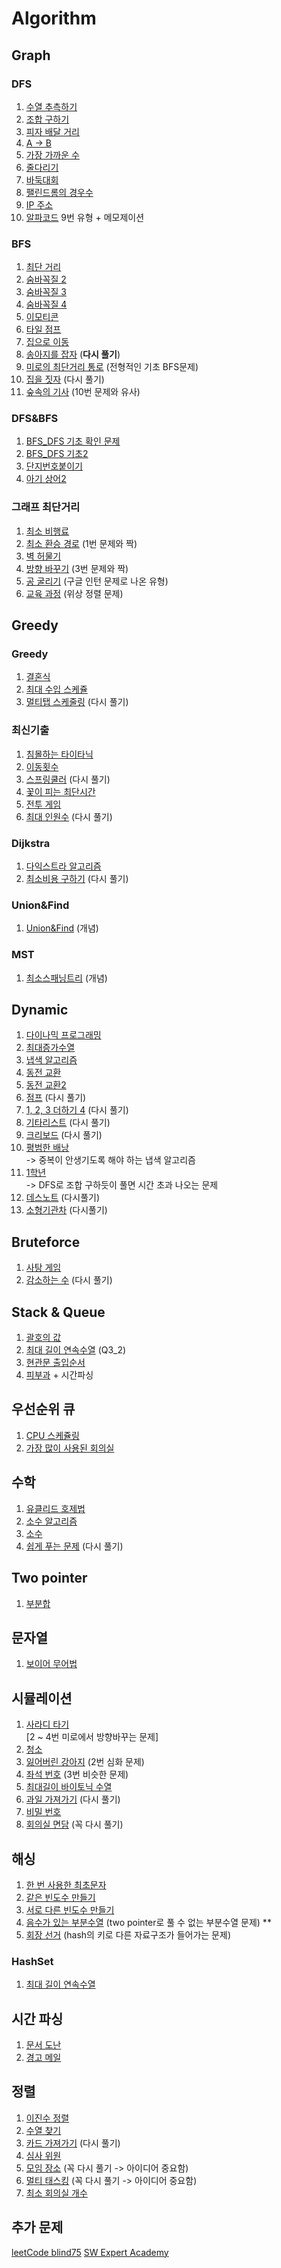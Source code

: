 # Algorithm
## Graph
### DFS
1. [수열 추측하기](docs/problem-solving/dfs/수열_추측하기.md) <br>
2. [조합 구하기](docs/problem-solving/dfs/조합_구하기.md)
3. [피자 배달 거리](docs/problem-solving/dfs/피자_배달_거리.md)<br>
4. [A -> B](src/dfs/baekjoon/Q16953.java)
5. [가장 가까운 수](/src/dfs/inflearn/important/Q6_1.java)
6. [줄다리기](/src/dfs/inflearn/important/Q6_2.java)
7. [바둑대회](/src/dfs/inflearn/important/Q6_3.java)
8. [팰린드롬의 경우수](/src/dfs/inflearn/important/Q6_4.java) 
9. [IP 주소](/src/dfs/inflearn/important/Q6_5.java) 
10. [알파코드](/src/dfs/inflearn/important/Q6_6.java) 9번 유형 + 메모제이션

### BFS
1. [최단 거리](docs/problem-solving/bfs/최단거리_BFS.md)
2. [숨바꼭질 2](/src/bfs/baekjoon/Q12851.java)
3. [숨바꼭질 3](/src/bfs/baekjoon/Q13549.java)
4. [숨바꼭질 4](/src/bfs/baekjoon/Q13913.java)
5. [이모티콘](/src/bfs/baekjoon/Q14226.java)
6. [타일 점프](/src/bfs/inflearn/important/Q7_1.java)
7. [집으로 이동](/src/bfs/inflearn/important/Q7_2.java)
8. [송아지를 잡자](/src/bfs/inflearn/important/Q7_3.java) (**다시 풀기**)
9. [미로의 최단거리 통로](/src/bfs/inflearn/important/Q7_4.java) (전형적인 기초 BFS문제)
10. [집을 짓자](/src/bfs/inflearn/important/Q7_5.java) (다시 풀기) 
11. [숲속의 기사](/src/bfs/inflearn/important/Q7_6.java) (10번 문제와 유사)

### DFS&BFS
1. [BFS_DFS 기초 확인 문제](/src/dfs/baekjoon/Q14888.java)
2. [BFS_DFS 기초2](/src/dfs/baekjoon/Q1303.java)
3. [단지번호붙이기](/src/dfs/baekjoon/Q2667.java)
4. [아기 상어2](/src/dfs/baekjoon/Q17086.java)

### 그래프 최단거리
1. [최소 비행료](/src/graph/inflearn/Q8_1.java)
2. [최소 환승 경로](/src/graph/inflearn/Q8_2.java) (1번 문제와 짝)
3. [벽 허물기](/src/graph/inflearn/Q8_3.java) 
4. [방향 바꾸기](/src/graph/inflearn/Q8_4.java) (3번 문제와 짝)
5. [공 굴리기](/src/graph/inflearn/Q8_5.java) (구글 인턴 문제로 나온 유형)
6. [교육 과정](/src/graph/inflearn/Q8_6.java) (위상 정렬 문제)

## Greedy
### Greedy
1. [결혼식](docs/problem-solving/greedy/결혼식.md)
2. [최대 수입 스케쥴](docs/problem-solving/greedy/최대_수입_스케쥴.md)
3. [멀티탭 스케줄링](docs/problem-solving/greedy/멀티탭_스케줄링.md) (다시 풀기)

### 최신기출
1. [침몰하는 타이타닉](/src/greedy/inflearn/recentproblem/Q5_1.java)
2. [이동횟수](/src/greedy/inflearn/recentproblem/Q5_2.java)
3. [스프링쿨러](/src/greedy/inflearn/recentproblem/Q5_3.java) (다시 풀기)
4. [꽃이 피는 최단시간](/src/greedy/inflearn/recentproblem/Q5_4.java)
5. [전투 게임](/src/greedy/inflearn/recentproblem/Q5_5.java)
6. [최대 인원수](/src/greedy/inflearn/recentproblem/Q5_6.java) (다시 풀기)

### Dijkstra
1. [다익스트라 알고리즘](docs/problem-solving/greedy/다익스트라.md)
2. [최소비용 구하기](src/greedy/baekjoon/dijkstra/Q1916.java) (다시 풀기)

### Union&Find
1. [Union&Find](docs/problem-solving/greedy/Union_Find.md) (개념)

### MST 
1. [최소스패닝트리](docs/problem-solving/greedy/최소스패닝트리.md) (개념)

## Dynamic
1. [다이나믹 프로그래밍](docs/problem-solving/dy/다이나믹_프로그래밍.md)
2. [최대증가수열](docs/problem-solving/dy/최대증가수열.md)
3. [냅색 알고리즘](docs/problem-solving/dy/냅색_알고리즘.md)
4. [동전 교환](/src/dy/baekjoon/Q2293.java)
5. [동전 교환2](/src/dy/baekjoon/Q2294.java)
6. [점프](/src/dy/baekjoon/Q1890.java) (다시 풀기)
7. [1, 2, 3 더하기 4](/src/dy/baekjoon/Q15989.java) (다시 풀기)
8. [기타리스트](docs/problem-solving/dy/기타리스트.md) (다시 풀기)
9. [크리보드](docs/problem-solving/dy/크리보드.md) (다시 풀기)
10. [평범한 배낭](/src/dy/baekjoon/Q12865.java)<br>
 -> 중복이 안생기도록 해야 하는 냅색 알고리즘 
11. [1학년](/src/dy/baekjoon/Q5557.java) <br>
 -> DFS로 조합 구하듯이 풀면 시간 초과 나오는 문제
12. [데스노트](/src/dy/baekjoon/Q2281.java) (다시풀기)
13. [소형기관차](/src/dy/baekjoon/Q2616.java) (다시풀기)

## Bruteforce
1. [사탕 게임](docs/problem-solving/bruteforce/사탕_게임.md) 
2. [감소하는 수](/src/bruteforce/baekjoon/Q1038.java) (다시 풀기)

## Stack & Queue
1. [괄호의 값](docs/problem-solving/stack/괄호의_값.md)
2. [최대 길이 연속수열](docs/problem-solving/stack/겹쳐진_압축_해제.md) (Q3_2)
3. [현관문 출입순서](/src/datastructure/Q3_3.java)
4. [피부과](/src/datastructure/Q3_4.java) + 시간파싱 

## 우선순위 큐
1. [CPU 스케쥴링](/src/datastructure/pq/Q3_5.java)
2. [가장 많이 사용된 회의실](/src/datastructure/pq/Q3_6.java)

## 수학
1. [유클리드 호제법](src/implementation/baekjoon/Q2609.java)
2. [소수 알고리즘](src/implementation/baekjoon/Q1978.java)
3. [소수](src/implementation/baekjoon/Q2581.java)
4. [쉽게 푸는 문제](src/implementation/baekjoon/Q1292.java) (다시 풀기)


## Two pointer
1. [부분합](/src/twopointer/Q1806.java)

## 문자열
1. [보이어 무어법](/docs/basic/보이어_무어법.md)

## 시뮬레이션
1. [사라디 타기](/docs/problem-solving/simulation/inflearn/Q1-사다리타기.md) <br>
[2 ~ 4번 미로에서 방향바꾸는 문제]
2. [청소](/src/implementation/inflearn/Q1_2.java) 
3. [잃어버린 강아지](/src/implementation/inflearn/Q1_3.java) (2번 심화 문제)
4. [좌석 번호](/src/implementation/inflearn/Q1_4.java) (3번 비슷한 문제)
5. [최대길이 바이토닉 수열](/src/implementation/inflearn/Q1_5.java)
6. [과일 가져가기](/src/implementation/inflearn/Q1_6.java) (다시 풀기)
7. [비밀 번호](/src/implementation/inflearn/Q1_7.java)
8. [회의실 면담](/src/implementation/inflearn/Q1_8.java) (꼭 다시 풀기)

## 해싱
1. [한 번 사용한 최초문자](/src/hashing/inflearn/Q2_1.java)
2. [같은 빈도수 만들기](/src/hashing/inflearn/Q2_2.java)
3. [서로 다른 빈도수 만들기](/src/hashing/inflearn/Q2_3.java)
4. [음수가 있는 부분수열](/src/hashing/inflearn/Q2_4.java) (two pointer로 풀 수 없는 부분수열 문제) **
5. [회장 선거](/src/hashing/inflearn/Q2_5.java) (hash의 키로 다른 자료구조가 들어가는 문제)

### HashSet
1. [최대 길이 연속수열](/src/datastructure/Q3_1.java)

## 시간 파싱
1. [문서 도난](/src/hashing/inflearn/Q2_6.java)
2. [경고 메일](/src/hashing/inflearn/Q2_7.java)

## 정렬
1. [이진수 정렬](/src/sort/inflearn/Q4_1.java)
2. [수열 찾기](/src/sort/inflearn/Q4_2.java)
3. [카드 가져가기](/src/sort/inflearn/Q4_3.java) (다시 풀기)
4. [심사 위원](/src/sort/inflearn/Q4_4.java)
5. [모임 장소](/src/sort/inflearn/Q4_5.java) (꼭 다시 풀기 -> 아이디어 중요함)
6. [멀티 태스킹](/src/sort/inflearn/Q4_6.java) (꼭 다시 풀기 -> 아이디어 중요함)
7. [최소 회의실 개수](/src/sort/inflearn/Q4_7.java)

## 추가 문제
[leetCode blind75](https://leetcode.com/discuss/general-discussion/460599/blind-75-leetcode-questions)
[SW Expert Academy](https://swexpertacademy.com/main/main.do)